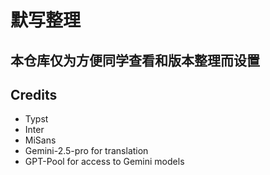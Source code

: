 #  默写整理
## 本仓库仅为方便同学查看和版本整理而设置
## Credits
- Typst
- Inter
- MiSans
- Gemini-2.5-pro for translation
- GPT-Pool for access to Gemini models
